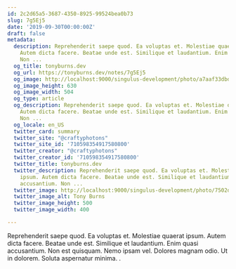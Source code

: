 ```yaml
---
id: 2c2d65a5-3687-4350-8925-99524bea0b73
slug: 7g5Ej5
date: '2019-09-30T00:00:00Z'
draft: false
metadata:
  description: Reprehenderit saepe quod. Ea voluptas et. Molestiae quaerat ipsum.
    Autem dicta facere. Beatae unde est. Similique et laudantium. Enim quasi accusantium.
    Non ...
  og_title: tonyburns.dev
  og_url: https://tonyburns.dev/notes/7g5Ej5
  og_image: http://localhost:9000/singulus-development/photo/a7aaf33dbd0b584a47dea1fc1b3a9bbf.jpeg
  og_image_height: 630
  og_image_width: 504
  og_type: article
  og_description: Reprehenderit saepe quod. Ea voluptas et. Molestiae quaerat ipsum.
    Autem dicta facere. Beatae unde est. Similique et laudantium. Enim quasi accusantium.
    Non ...
  og_locale: en_US
  twitter_card: summary
  twitter_site: "@craftyphotons"
  twitter_site_id: '710598354917580800'
  twitter_creator: "@craftyphotons"
  twitter_creator_id: '710598354917580800'
  twitter_title: tonyburns.dev
  twitter_description: Reprehenderit saepe quod. Ea voluptas et. Molestiae quaerat
    ipsum. Autem dicta facere. Beatae unde est. Similique et laudantium. Enim quasi
    accusantium. Non ...
  twitter_image: http://localhost:9000/singulus-development/photo/7502d1526646abf03deb056888635686.jpeg
  twitter_image_alt: Tony Burns
  twitter_image_height: 500
  twitter_image_width: 400

---
```


Reprehenderit saepe quod. Ea voluptas et. Molestiae quaerat ipsum. Autem dicta facere. Beatae unde est. Similique et laudantium. Enim quasi accusantium. Non est quisquam. Nemo ipsam vel. Dolores magnam odio. Ut in dolorem. Soluta aspernatur minima. .
